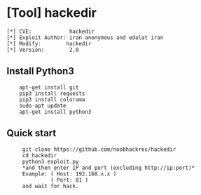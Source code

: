 #  [Tool] hackedir

	[*] CVE:            hackedir
	[*] Exploit Author: iran anonymous and edalat iran
	[*] Modify:        hackedir
	[*] Version:        2.0

	
## Install Python3
        apt-get install git
        pip3 install requests
        pip3 install colorama
        sudo apt update
        apt-get install python3

## Quick start
```
     git clone https://github.com/noobhackres/hackedir
     cd hackedir
     python3 exploit.py
     *and then enter IP and port (excluding http://ip:port)*
     Example: ( Host: 192.168.x.x )
              ( Port: 81 )
     and wait for hack.


```

